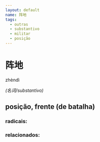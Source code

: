 ```yaml
--- 
layout: default
name: 阵地 
tags: 
  - outras
  - substantivo
  - militar
  - posição
--- 
```

# 阵地 
zhèndì  
 
*(名词/substantivo)*  
## posição, frente (de batalha) 
### radicais: 
### relacionados: 
